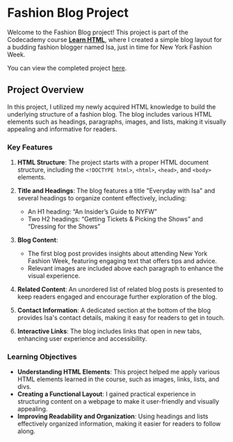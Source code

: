 # Fashion Blog Project

Welcome to the Fashion Blog project! This project is part of the Codecademy course **[Learn HTML](https://www.codecademy.com/learn/learn-html)**, where I created a simple blog layout for a budding fashion blogger named Isa, just in time for New York Fashion Week.

You can view the completed project [here](https://quake0x.github.io/codecademy-projects/html-projects/fashion-blog).

## Project Overview

In this project, I utilized my newly acquired HTML knowledge to build the underlying structure of a fashion blog. The blog includes various HTML elements such as headings, paragraphs, images, and lists, making it visually appealing and informative for readers.

### Key Features

1. **HTML Structure**: The project starts with a proper HTML document structure, including the `<!DOCTYPE html>`, `<html>`, `<head>`, and `<body>` elements.

2. **Title and Headings**: The blog features a title "Everyday with Isa" and several headings to organize content effectively, including:
   - An H1 heading: “An Insider’s Guide to NYFW”
   - Two H2 headings: “Getting Tickets & Picking the Shows” and “Dressing for the Shows”

3. **Blog Content**: 
   - The first blog post provides insights about attending New York Fashion Week, featuring engaging text that offers tips and advice.
   - Relevant images are included above each paragraph to enhance the visual experience.

4. **Related Content**: An unordered list of related blog posts is presented to keep readers engaged and encourage further exploration of the blog.

5. **Contact Information**: A dedicated section at the bottom of the blog provides Isa's contact details, making it easy for readers to get in touch.

6. **Interactive Links**: The blog includes links that open in new tabs, enhancing user experience and accessibility.

### Learning Objectives

- **Understanding HTML Elements**: This project helped me apply various HTML elements learned in the course, such as images, links, lists, and divs.
- **Creating a Functional Layout**: I gained practical experience in structuring content on a webpage to make it user-friendly and visually appealing.
- **Improving Readability and Organization**: Using headings and lists effectively organized information, making it easier for readers to follow along.
